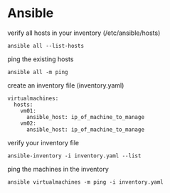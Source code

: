 # Ansible

verify all hosts in your inventory (/etc/ansible/hosts)
```
ansible all --list-hosts
```

ping the existing hosts 
```
ansible all -m ping
```

create an inventory file (inventory.yaml)
```
virtualmachines:
  hosts:
    vm01:
      ansible_host: ip_of_machine_to_manage
    vm02:
      ansible_host: ip_of_machine_to_manage
```

verify your inventory file
```
ansible-inventory -i inventory.yaml --list
```

ping the machines in the inventory
```
ansible virtualmachines -m ping -i inventory.yaml
```

